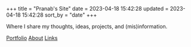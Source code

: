 +++
title = "Pranab's Site"
date = 2023-04-18 15:42:28
updated = 2023-04-18 15:42:28
sort_by = "date"
+++

Where I share my thoughts, ideas, projects,
and (mis)information.

<!--
Using html doesn't register these as backlinks,
so if I change this, remember to filter index from backlinks
-->
<nav>
  <a href="/portfolio">Portfolio</a>
  <a href="/about">About</a>
  <a href="/links">Links</a>
</nav>
